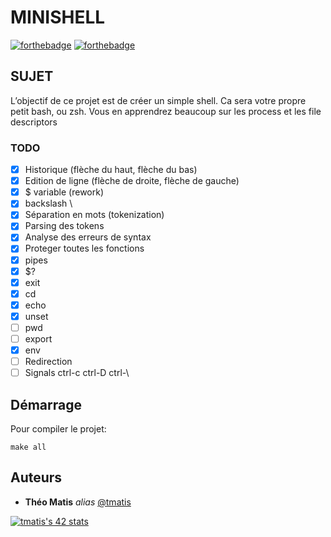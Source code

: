 # MINISHELL
[![forthebadge](https://forthebadge.com/images/badges/made-with-c.svg)](https://forthebadge.com) [![forthebadge](http://forthebadge.com/images/badges/built-with-love.svg)](http://forthebadge.com)

## SUJET

L’objectif de ce projet est de créer un simple shell. Ca sera votre propre petit bash, ou zsh. Vous en apprendrez beaucoup sur les process et les file descriptors

### TODO

 - [x] Historique (flèche du haut, flèche du bas)
 - [x] Edition de ligne (flèche de droite, flèche de gauche)
 - [x] $ variable (rework)
 - [x] backslash \
 - [x] Séparation en mots (tokenization)
 - [x] Parsing des tokens
 - [x] Analyse des erreurs de syntax
 - [x] Proteger toutes les fonctions
 - [x] pipes
 - [x] $?
 - [x] exit
 - [x] cd
 - [x] echo
 - [x] unset
 - [ ] pwd
 - [ ] export
 - [x] env
 - [ ] Redirection
 - [ ] Signals ctrl-c ctrl-D ctrl-\

## Démarrage
Pour compiler le projet:

    make all

## Auteurs
* **Théo Matis** _alias_ [@tmatis](https://profile.intra.42.fr/users/tmatis)

[![tmatis's 42 stats](https://badge42.herokuapp.com/api/stats/tmatis)](https://github.com/JaeSeoKim/badge42)
